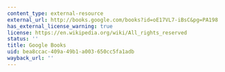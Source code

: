 ```yaml
---
content_type: external-resource
external_url: http://books.google.com/books?id=oE17VL7-iBsC&pg=PA198
has_external_license_warning: true
license: https://en.wikipedia.org/wiki/All_rights_reserved
status: ''
title: Google Books
uid: bea8ccac-409a-49b1-a003-650cc5fa1adb
wayback_url: ''
---
```

